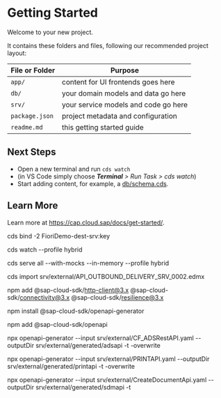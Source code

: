 # Getting Started

Welcome to your new project.

It contains these folders and files, following our recommended project layout:

File or Folder | Purpose
---------|----------
`app/` | content for UI frontends goes here
`db/` | your domain models and data go here
`srv/` | your service models and code go here
`package.json` | project metadata and configuration
`readme.md` | this getting started guide


## Next Steps

- Open a new terminal and run `cds watch`
- (in VS Code simply choose _**Terminal** > Run Task > cds watch_)
- Start adding content, for example, a [db/schema.cds](db/schema.cds).


## Learn More

Learn more at https://cap.cloud.sap/docs/get-started/.


cds bind -2 FioriDemo-dest-srv:key

cds watch --profile hybrid


cds serve all --with-mocks --in-memory --profile hybrid







cds import srv/external/API_OUTBOUND_DELIVERY_SRV_0002.edmx




npm add @sap-cloud-sdk/http-client@3.x @sap-cloud-sdk/connectivity@3.x @sap-cloud-sdk/resilience@3.x

npm install @sap-cloud-sdk/openapi-generator

npm add @sap-cloud-sdk/openapi

npx openapi-generator --input srv/external/CF_ADSRestAPI.yaml --outputDir srv/external/generated/adsapi -t -overwrite

npx openapi-generator --input srv/external/PRINTAPI.yaml --outputDir srv/external/generated/printapi -t -overwrite


npx openapi-generator --input srv/external/CreateDocumentApi.yaml --outputDir srv/external/generated/sdmapi -t 

